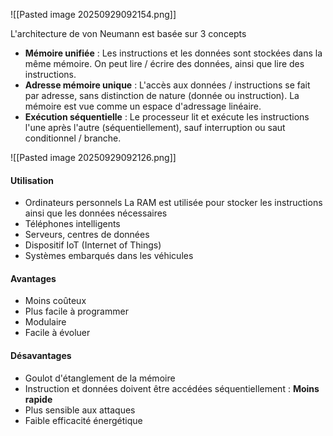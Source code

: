 ![[Pasted image 20250929092154.png]]

L'architecture de von Neumann est basée sur 3 concepts

-  **Mémoire unifiée** : 
	Les instructions et les données sont stockées dans la même mémoire. On peut lire / écrire des données, ainsi que lire des instructions.
-  **Adresse mémoire unique** :
	L'accès aux données / instructions se fait par adresse, sans distinction de nature (donnée ou instruction). La mémoire est vue comme un espace d'adressage linéaire.
-  **Exécution séquentielle** : Le processeur lit et exécute les instructions l'une après l'autre (séquentiellement), sauf interruption ou saut conditionnel / branche.

![[Pasted image 20250929092126.png]]
#### Utilisation

-  Ordinateurs personnels
	La RAM est utilisée pour stocker les instructions ainsi que les données nécessaires
-  Téléphones intelligents
-  Serveurs, centres de données
-  Dispositif IoT (Internet of Things)
-  Systèmes embarqués dans les véhicules

#### Avantages

-  Moins coûteux
-  Plus facile à programmer
-  Modulaire
-  Facile à évoluer

#### Désavantages

-  Goulot d'étanglement de la mémoire
-  Instruction et données doivent être accédées séquentiellement : **Moins rapide**
-  Plus sensible aux attaques
-  Faible efficacité énergétique